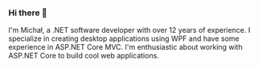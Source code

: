 ### Hi there 👋

I'm Michał, a .NET software developer with over 12 years of experience. I specialize in creating desktop applications using WPF and have some experience in ASP.NET Core MVC. I'm enthusiastic about working with ASP.NET Core to build cool web applications.

<!--
**michalantolik/michalantolik** is a ✨ _special_ ✨ repository because its `README.md` (this file) appears on your GitHub profile.

Here are some ideas to get you started:

- 🔭 I’m currently working on ...
- 🌱 I’m currently learning ...
- 👯 I’m looking to collaborate on ...
- 🤔 I’m looking for help with ...
- 💬 Ask me about ...
- 📫 How to reach me: ...
- 😄 Pronouns: ...
- ⚡ Fun fact: ...
-->
